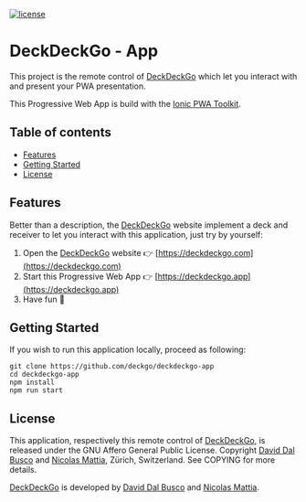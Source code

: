 [![license][agpl-license]][agpl-license-url]

[agpl-license]: https://img.shields.io/badge/License-AGPL%20v3-blue.svg
[agpl-license-url]: https://github.com/deckgo/deckdeckgo/blob/master/remote/GNU-AGPL-3.0

# DeckDeckGo - App

This project is the remote control of [DeckDeckGo] which let you interact with and present your PWA presentation.

This Progressive Web App is build with the [Ionic PWA Toolkit](https://ionicframework.com/pwa/toolkit).

## Table of contents

- [Features](#Features)
- [Getting Started](#getting-started)
- [License](#license)

## Features

Better than a description, the [DeckDeckGo] website implement a deck and receiver to let you interact with this application, just try by yourself:

1. Open the [DeckDeckGo] website 👉 [https://deckdeckgo.com](https://deckdeckgo.com)
2. Start this Progressive Web App 👉 [https://deckdeckgo.app](https://deckdeckgo.app)
3. Have fun 🎉

## Getting Started

If you wish to run this application locally, proceed as following:

```
git clone https://github.com/deckgo/deckdeckgo-app
cd deckdeckgo-app
npm install
npm run start
```

## License

This application, respectively this remote control of [DeckDeckGo], is released under the GNU Affero General Public License. Copyright [David Dal Busco](mailto:david.dalbusco@outlook.com) and [Nicolas Mattia](mailto:nicolas@nmattia.com), Zürich, Switzerland. See COPYING for more details.

[DeckDeckGo] is developed by [David Dal Busco](mailto:david.dalbusco@outlook.com) and [Nicolas Mattia](mailto:nicolas@nmattia.com).

[deckdeckgo]: https://deckdeckgo.com
